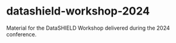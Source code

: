 # datashield-workshop-2024
Material for the DataSHIELD Workshop delivered during the 2024 conference.

